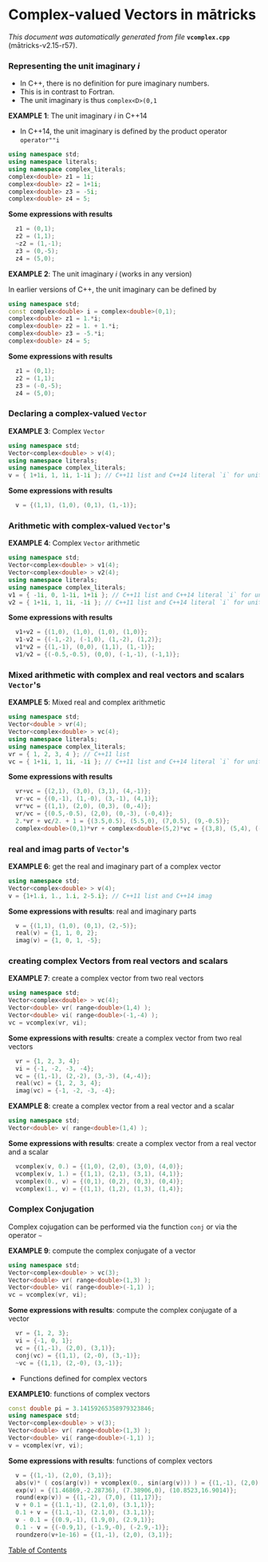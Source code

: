 
# Complex-valued Vectors in mātricks
_This document was automatically generated from file_ **`vcomplex.cpp`** (mātricks-v2.15-r57).

### Representing the unit imaginary _i_
* In C++, there is no definition for pure imaginary numbers.
* This is in contrast to Fortran.
* The unit imaginary is thus `complex<D>(0,1`


**EXAMPLE 1**: The unit imaginary _i_ in C++14

* In C++14, the unit imaginary is defined by the product operator `operator""i`
```C++
using namespace std;
using namespace literals;
using namespace complex_literals;
complex<double> z1 = 1i;
complex<double> z2 = 1+1i;
complex<double> z3 = -5i;
complex<double> z4 = 5;
```
**Some expressions with results**
```C++
  z1 = (0,1); 
  z2 = (1,1); 
  ~z2 = (1,-1); 
  z3 = (0,-5); 
  z4 = (5,0); 
```



**EXAMPLE 2**: The unit imaginary _i_ (works in any version)

In earlier versions of C++, the unit imaginary can be defined by
```C++
using namespace std;
const complex<double> i = complex<double>(0,1);
complex<double> z1 = 1.*i;
complex<double> z2 = 1. + 1.*i;
complex<double> z3 = -5.*i;
complex<double> z4 = 5;
```

**Some expressions with results**
```C++
  z1 = (0,1); 
  z2 = (1,1); 
  z3 = (-0,-5); 
  z4 = (5,0); 
```

### Declaring a complex-valued `Vector`


**EXAMPLE 3**: Complex  `Vector` 
```C++
using namespace std;
Vector<complex<double> > v(4);
using namespace literals;
using namespace complex_literals;
v = { 1+1i, 1, 1i, 1-1i }; // C++11 list and C++14 literal `i` for unit imaginary 
```

**Some expressions with results**
```C++
  v = {(1,1), (1,0), (0,1), (1,-1)}; 
```

### Arithmetic with complex-valued `Vector`'s


**EXAMPLE 4**: Complex `Vector` arithmetic
```C++
using namespace std;
Vector<complex<double> > v1(4);
Vector<complex<double> > v2(4);
using namespace literals;
using namespace complex_literals;
v1 = { -1i, 0, 1-1i, 1+1i }; // C++11 list and C++14 literal `i` for unit imaginary 
v2 = { 1+1i, 1, 1i, -1i }; // C++11 list and C++14 literal `i` for unit imaginary 
```

**Some expressions with results**
```C++
  v1+v2 = {(1,0), (1,0), (1,0), (1,0)}; 
  v1-v2 = {(-1,-2), (-1,0), (1,-2), (1,2)}; 
  v1*v2 = {(1,-1), (0,0), (1,1), (1,-1)}; 
  v1/v2 = {(-0.5,-0.5), (0,0), (-1,-1), (-1,1)}; 
```

### Mixed arithmetic with complex and real vectors and scalars `Vector`'s


**EXAMPLE 5**: Mixed real and complex arithmetic 
```C++
using namespace std;
Vector<double > vr(4);
Vector<complex<double> > vc(4);
using namespace literals;
using namespace complex_literals;
vr = { 1, 2, 3, 4 }; // C++11 list 
vc = { 1+1i, 1, 1i, -1i }; // C++11 list and C++14 literal `i` for unit imaginary 
```

**Some expressions with results**
```C++
  vr+vc = {(2,1), (3,0), (3,1), (4,-1)}; 
  vr-vc = {(0,-1), (1,-0), (3,-1), (4,1)}; 
  vr*vc = {(1,1), (2,0), (0,3), (0,-4)}; 
  vr/vc = {(0.5,-0.5), (2,0), (0,-3), (-0,4)}; 
  2.*vr + vc/2. + 1 = {(3.5,0.5), (5.5,0), (7,0.5), (9,-0.5)}; 
  complex<double>(0,1)*vr + complex<double>(5,2)*vc = {(3,8), (5,4), (-2,8), (2,-1)}; 
```

### real and imag parts of `Vector`'s


**EXAMPLE 6**: get the real and imaginary part of a complex vector
```C++
using namespace std;
Vector<complex<double> > v(4);
v = {1+1.i, 1., 1.i, 2-5.i}; // C++11 list and C++14 imag
```

**Some expressions with results**: real and imaginary parts
```C++
  v = {(1,1), (1,0), (0,1), (2,-5)}; 
  real(v) = {1, 1, 0, 2}; 
  imag(v) = {1, 0, 1, -5}; 
```


### creating complex Vectors from real vectors and scalars


**EXAMPLE 7**: create a complex vector from two real vectors
```C++
using namespace std;
Vector<complex<double> > vc(4);
Vector<double> vr( range<double>(1,4) );
Vector<double> vi( range<double>(-1,-4) );
vc = vcomplex(vr, vi);
```

**Some expressions with results**: create a complex vector from two real vectors
```C++
  vr = {1, 2, 3, 4}; 
  vi = {-1, -2, -3, -4}; 
  vc = {(1,-1), (2,-2), (3,-3), (4,-4)}; 
  real(vc) = {1, 2, 3, 4}; 
  imag(vc) = {-1, -2, -3, -4}; 
```




**EXAMPLE 8**: create a complex vector from a real vector and a scalar
```C++
using namespace std;
Vector<double> v( range<double>(1,4) );
```

**Some expressions with results**: create a complex vector from a real vector and a scalar
```C++
  vcomplex(v, 0.) = {(1,0), (2,0), (3,0), (4,0)}; 
  vcomplex(v, 1.) = {(1,1), (2,1), (3,1), (4,1)}; 
  vcomplex(0., v) = {(0,1), (0,2), (0,3), (0,4)}; 
  vcomplex(1., v) = {(1,1), (1,2), (1,3), (1,4)}; 
```


### Complex Conjugation
Complex cojugation can be performed via the function `conj` or via the operator `~`


**EXAMPLE 9**: compute the complex conjugate of a vector
```C++
using namespace std;
Vector<complex<double> > vc(3);
Vector<double> vr( range<double>(1,3) );
Vector<double> vi( range<double>(-1,1) );
vc = vcomplex(vr, vi);
```

**Some expressions with results**: compute the complex conjugate of a vector
```C++
  vr = {1, 2, 3}; 
  vi = {-1, 0, 1}; 
  vc = {(1,-1), (2,0), (3,1)}; 
  conj(vc) = {(1,1), (2,-0), (3,-1)}; 
  ~vc = {(1,1), (2,-0), (3,-1)}; 
```


* Functions defined for complex vectors  


**EXAMPLE10**: functions of complex vectors
```C++
const double pi = 3.14159265358979323846;
using namespace std;
Vector<complex<double> > v(3);
Vector<double> vr( range<double>(1,3) );
Vector<double> vi( range<double>(-1,1) );
v = vcomplex(vr, vi);
```

**Some expressions with results**: functions of complex vectors
```C++
  v = {(1,-1), (2,0), (3,1)}; 
  abs(v)* ( cos(arg(v)) + vcomplex(0., sin(arg(v))) ) = {(1,-1), (2,0), (3,1)}; 
  exp(v) = {(1.46869,-2.28736), (7.38906,0), (10.8523,16.9014)}; 
  round(exp(v)) = {(1,-2), (7,0), (11,17)}; 
  v + 0.1 = {(1.1,-1), (2.1,0), (3.1,1)}; 
  0.1 + v = {(1.1,-1), (2.1,0), (3.1,1)}; 
  v - 0.1 = {(0.9,-1), (1.9,0), (2.9,1)}; 
  0.1 - v = {(-0.9,1), (-1.9,-0), (-2.9,-1)}; 
  roundzero(v+1e-16) = {(1,-1), (2,0), (3,1)}; 
```



[Table of Contents](README.md)
